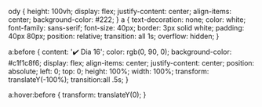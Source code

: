 ody
{
    height: 100vh;
    display: flex;
    justify-content: center;
    align-items: center;
    background-color: #222;
}
a {
	text-decoration: none;
	color: white;
	font-family: sans-serif;
	font-size: 40px;
	border: 3px solid white;
	padding: 40px 80px;
	position: relative;
	transition: all 1s;
	overflow: hidden;
}

a:before {
	content: '✔️ Dia 16';
	color: rgb(0, 90, 0);
	background-color: #c1f1c8f6;
	display: flex;
	align-items: center;
	justify-content: center;
	position: absolute;
	left: 0;
	top: 0;
	height: 100%;
	width: 100%;
	transform: translateY(-100%);
	transition:all .5s;
}

a:hover:before {
	transform: translateY(0);
}
